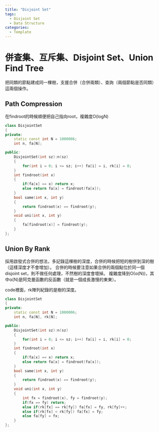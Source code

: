 ```yaml
---
title: "Disjoint Set"
tags:
  - Disjoint Set
  - Data Structure
categories:
  - Template 
---
```


# 併查集、互斥集、Disjoint Set、Union Find Tree
把同類的節點建成同一棵樹，支援合併（合併兩類）、查詢（兩個節點是否同類）這兩個操作。

## Path Compression
在findroot的時候順便把自己指向root，複雜度O(logN)
```c++
class DisjointSet
{
private:
    static const int N = 1000006;
    int n, fa[N];

public:
    DisjointSet(int sz):n(sz)
    {
        for(int i = 0; i <= sz; i++) fa[i] = i, rk[i] = 0;
    }
    int findroot(int x)
    {
        if(fa[x] == x) return x;
        else return fa[x] = findroot(fa[x]);
    }
    bool same(int x, int y)
    {
        return findroot(x) == findroot(y);
    }
    void uni(int x, int y)
    {
        fa[findroot(x)] = findroot(y);
    }
};
```

## Union By Rank
採用啟發式合併的想法，多記錄這棵樹的深度，合併的時候把短的樹併到深的樹（這樣深度才不會增加）。
合併的時候要注意如果合併的兩個點位於同一個disjoint set，則不做任何處理，不然樹的深度會壞掉。
複雜度降到O(α(N))，其中α(N)是阿克曼函數的反函數（就是一個成長激慢的東東）。

code裡面，rk陣列紀錄的是樹的深度。
```c++
class DisjointSet
{
private:
    static const int N = 1000006;
    int n, fa[N], rk[N];

public:
    DisjointSet(int sz):n(sz)
    {
        for(int i = 0; i <= sz; i++) fa[i] = i, rk[i] = 0;
    }
    int findroot(int x)
    {
        if(fa[x] == x) return x;
        else return fa[x] = findroot(fa[x]);
    }
    bool same(int x, int y)
    {
        return findroot(x) == findroot(y);
    }
    void uni(int x, int y)
    {
        int fx = findroot(x), fy = findroot(y);
        if(fx == fy) return;
        else if(rk[fx] == rk[fy]) fa[fx] = fy, rk[fy]++;
        else if(rk[fx] < rk[fy]) fa[fx] = fy;
        else fa[fy] = fx;
    }
};
```

